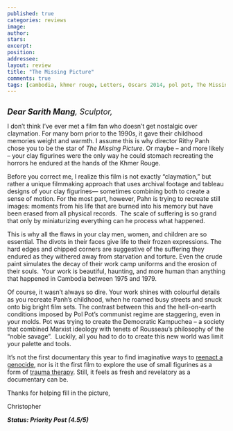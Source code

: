 ```yaml
---
published: true
categories: reviews
image:
author: 
stars: 
excerpt: 
position: 
addressee: 
layout: review
title: "The Missing Picture"
comments: true
tags: [cambodia, khmer rouge, Letters, Oscars 2014, pol pot, The Missing Picture]
---
```

<div><p><span class="full-image-block ssNonEditable"><span><a href="/letters/2014/3/1/the-missing-picture.html"><img src="http://static.squarespace.com/static/5005f6bcc4aa41161b33e89e/5329cf1fe4b07c068ebf74de/5329cf1fe4b07c068ebf797a/1393699777094/The%20Missing%20Picture.jpg" alt="" /></a></span></span></p>
<p><em style="font-size:130%;"><strong>Dear Sarith Mang</strong>, Sculptor,</em></p>
<p>I don&rsquo;t think I&rsquo;ve ever met a film fan who doesn&rsquo;t get nostalgic over claymation. For many born prior to the 1990s, it gave their childhood memories weight and warmth. I assume this is why director Rithy Panh chose you to be the star of <em>The Missing Picture</em>. Or maybe &ndash; and more likely &ndash; your clay figurines were the only way he could stomach recreating the horrors he endured at the hands of the Khmer Rouge.</p>
<p>Before you correct me, I realize this film is not exactly &ldquo;claymation,&rdquo; but rather a unique filmmaking approach that uses archival footage and tableau designs of your clay figurines&mdash; sometimes combining both to create a sense of motion. For the most part, however, Pahn is trying to recreate still images: moments from his life that are burned into his memory but have been erased from all physical records.&nbsp; The scale of suffering is so grand that only by miniaturizing everything can he process what happened.&nbsp;&nbsp;</p>
<p>This is why all the flaws in your clay men, women, and children are so essential. The divots in their faces give life to their frozen expressions. The hard edges and chipped corners are suggestive of the suffering they endured as they withered away from starvation and torture. Even the crude paint simulates the decay of their work camp uniforms and the erosion of their souls.&nbsp; Your work is beautiful, haunting, and more human than anything that happened in Cambodia between 1975 and 1979.</p>
<p>Of course, it wasn&rsquo;t always so dire. Your work shines with colourful details as you recreate Panh&rsquo;s childhood, when he roamed busy streets and snuck onto big bright film sets. The contrast between this and the hell-on-earth conditions imposed by Pol Pot&rsquo;s communist regime are staggering, even in your molds. Pot was trying to create the Democratic Kampuchea &ndash; a society that combined Marxist ideology with tenets of Rousseau&rsquo;s philosophy of the &ldquo;noble savage&rdquo;.&nbsp; Luckily, all you had to do to create this new world was limit your palette and tools.</p>
<p>It&rsquo;s not the first documentary this year to find imaginative ways to <a href="/letters/2013/9/13/the-act-of-killing.html">reenact a genocide</a>, nor is it the first film to explore the use of small figurines as a form of <a href="http://www.imdb.com/title/tt1391092/?ref_=nv_sr_1">trauma therapy</a>. Still, it feels as fresh and revelatory as a documentary can be.</p>
<p>Thanks for helping fill in the picture,</p>
<p>Christopher</p>
<p><strong><em>Status: Priority Post (4.5/5)</em></strong></p></div>
